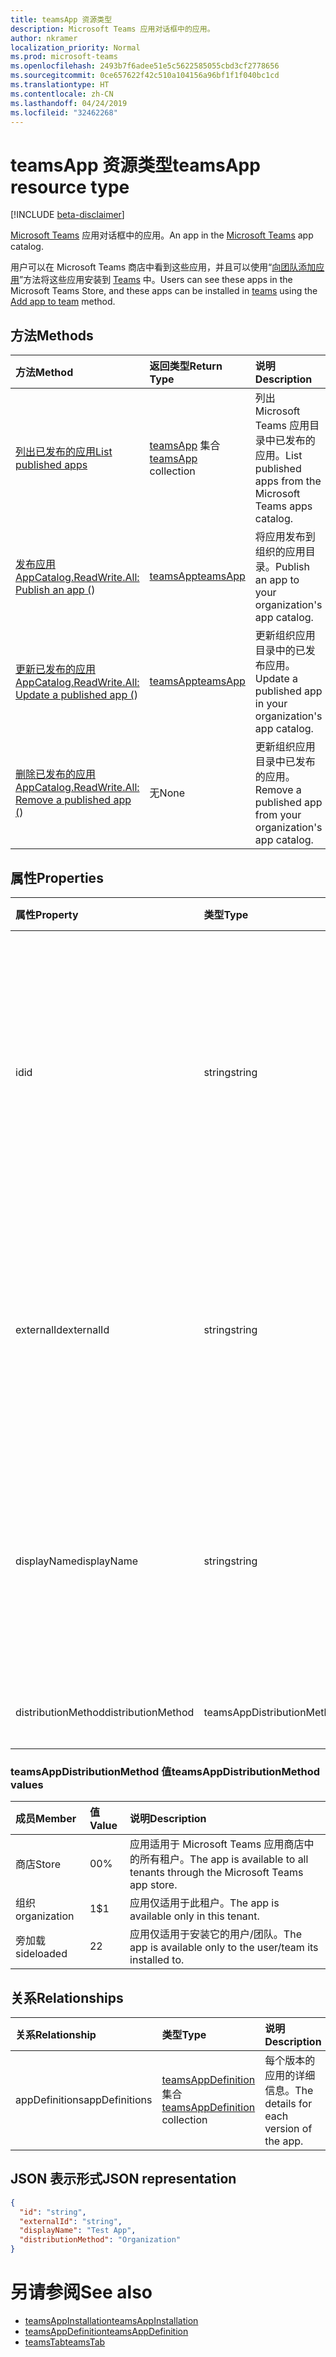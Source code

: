 ```yaml
---
title: teamsApp 资源类型
description: Microsoft Teams 应用对话框中的应用。
author: nkramer
localization_priority: Normal
ms.prod: microsoft-teams
ms.openlocfilehash: 2493b7f6adee51e5c5622585055cbd3cf2778656
ms.sourcegitcommit: 0ce657622f42c510a104156a96bf1f1f040bc1cd
ms.translationtype: HT
ms.contentlocale: zh-CN
ms.lasthandoff: 04/24/2019
ms.locfileid: "32462268"
---
```

# <a name="teamsapp-resource-type"></a><span data-ttu-id="7a73b-103">teamsApp 资源类型</span><span class="sxs-lookup"><span data-stu-id="7a73b-103">teamsApp resource type</span></span>

[!INCLUDE [beta-disclaimer](../../includes/beta-disclaimer.md)]

<span data-ttu-id="7a73b-104">[Microsoft Teams](teams-api-overview.md) 应用对话框中的应用。</span><span class="sxs-lookup"><span data-stu-id="7a73b-104">An app in the [Microsoft Teams](teams-api-overview.md) app catalog.</span></span>

<span data-ttu-id="7a73b-105">用户可以在 Microsoft Teams 商店中看到这些应用，并且可以使用“[向团队添加应用](../api/teamsappinstallation-add.md)”方法将这些应用安装到 [Teams](team.md) 中。</span><span class="sxs-lookup"><span data-stu-id="7a73b-105">Users can see these apps in the Microsoft Teams Store, and these apps can be installed in [teams](team.md) using the [Add app to team](../api/teamsappinstallation-add.md) method.</span></span>

## <a name="methods"></a><span data-ttu-id="7a73b-106">方法</span><span class="sxs-lookup"><span data-stu-id="7a73b-106">Methods</span></span>

| <span data-ttu-id="7a73b-107">方法</span><span class="sxs-lookup"><span data-stu-id="7a73b-107">Method</span></span>       | <span data-ttu-id="7a73b-108">返回类型</span><span class="sxs-lookup"><span data-stu-id="7a73b-108">Return Type</span></span>  |<span data-ttu-id="7a73b-109">说明</span><span class="sxs-lookup"><span data-stu-id="7a73b-109">Description</span></span>|
|:---------------|:--------|:----------|
|[<span data-ttu-id="7a73b-110">列出已发布的应用</span><span class="sxs-lookup"><span data-stu-id="7a73b-110">List published apps</span></span>](../api/teamsapp-list.md) | <span data-ttu-id="7a73b-111">[teamsApp](teamsapp.md) 集合</span><span class="sxs-lookup"><span data-stu-id="7a73b-111">[teamsApp](teamsapp.md) collection</span></span> | <span data-ttu-id="7a73b-112">列出 Microsoft Teams 应用目录中已发布的应用。</span><span class="sxs-lookup"><span data-stu-id="7a73b-112">List published apps from the Microsoft Teams apps catalog.</span></span>|
|<span data-ttu-id="7a73b-113">[发布应用](../api/teamsapp-publish.md)</span><span class="sxs-lookup"><span data-stu-id="7a73b-113">[AppCatalog.ReadWrite.All: Publish an app (](../api/teamsapp-publish.md))</span></span> | [<span data-ttu-id="7a73b-114">teamsApp</span><span class="sxs-lookup"><span data-stu-id="7a73b-114">teamsApp</span></span>](teamsapp.md) | <span data-ttu-id="7a73b-115">将应用发布到组织的应用目录。</span><span class="sxs-lookup"><span data-stu-id="7a73b-115">Publish an app to your organization's app catalog.</span></span>|
|<span data-ttu-id="7a73b-116">[更新已发布的应用](../api/teamsapp-update.md)</span><span class="sxs-lookup"><span data-stu-id="7a73b-116">[AppCatalog.ReadWrite.All: Update a published app (](../api/teamsapp-update.md))</span></span> | [<span data-ttu-id="7a73b-117">teamsApp</span><span class="sxs-lookup"><span data-stu-id="7a73b-117">teamsApp</span></span>](teamsapp.md) | <span data-ttu-id="7a73b-118">更新组织应用目录中的已发布应用。</span><span class="sxs-lookup"><span data-stu-id="7a73b-118">Update a published app in your organization's app catalog.</span></span>|
|<span data-ttu-id="7a73b-119">[删除已发布的应用](../api/teamsapp-delete.md)</span><span class="sxs-lookup"><span data-stu-id="7a73b-119">[AppCatalog.ReadWrite.All: Remove a published app (](../api/teamsapp-delete.md))</span></span> | <span data-ttu-id="7a73b-120">无</span><span class="sxs-lookup"><span data-stu-id="7a73b-120">None</span></span> | <span data-ttu-id="7a73b-121">更新组织应用目录中已发布的应用。</span><span class="sxs-lookup"><span data-stu-id="7a73b-121">Remove a published app from your organization's app catalog.</span></span>|

## <a name="properties"></a><span data-ttu-id="7a73b-122">属性</span><span class="sxs-lookup"><span data-stu-id="7a73b-122">Properties</span></span>

| <span data-ttu-id="7a73b-123">属性</span><span class="sxs-lookup"><span data-stu-id="7a73b-123">Property</span></span>            | <span data-ttu-id="7a73b-124">类型</span><span class="sxs-lookup"><span data-stu-id="7a73b-124">Type</span></span>     | <span data-ttu-id="7a73b-125">说明</span><span class="sxs-lookup"><span data-stu-id="7a73b-125">Description</span></span> |
|:------------------- |:-------- |:----------- |
| <span data-ttu-id="7a73b-126">id</span><span class="sxs-lookup"><span data-stu-id="7a73b-126">id</span></span>                  | <span data-ttu-id="7a73b-127">string</span><span class="sxs-lookup"><span data-stu-id="7a73b-127">string</span></span>   | <span data-ttu-id="7a73b-128">目录应用生成的应用 ID（不同于开发人员在 [Microsoft Teams 应用压缩包](https://docs.microsoft.com/zh-CN/microsoftteams/platform/concepts/apps/apps-package)中提供的 ID）。</span><span class="sxs-lookup"><span data-stu-id="7a73b-128">The catalog app's generated app ID (different from the developer-provided ID in the [Microsoft Teams zip app package](https://docs.microsoft.com/zh-CN/microsoftteams/platform/concepts/apps/apps-package).</span></span> |
| <span data-ttu-id="7a73b-129">externalId</span><span class="sxs-lookup"><span data-stu-id="7a73b-129">externalId</span></span>          | <span data-ttu-id="7a73b-130">string</span><span class="sxs-lookup"><span data-stu-id="7a73b-130">string</span></span>   | <span data-ttu-id="7a73b-131">应用开发人员在 [Microsoft Teams 应用压缩包](https://docs.microsoft.com/zh-CN/microsoftteams/platform/concepts/apps/apps-package)中提供的目录 ID。</span><span class="sxs-lookup"><span data-stu-id="7a73b-131">The ID of the catalog provided by the app developer in the [Microsoft Teams zip app package](https://docs.microsoft.com/zh-CN/microsoftteams/platform/concepts/apps/apps-package).</span></span> |
| <span data-ttu-id="7a73b-132">displayName</span><span class="sxs-lookup"><span data-stu-id="7a73b-132">displayName</span></span>                | <span data-ttu-id="7a73b-133">string</span><span class="sxs-lookup"><span data-stu-id="7a73b-133">string</span></span>   | <span data-ttu-id="7a73b-134">应用开发人员在 [Microsoft Teams 应用压缩包](https://docs.microsoft.com/zh-CN/microsoftteams/platform/concepts/apps/apps-package)中提供的目录名称。</span><span class="sxs-lookup"><span data-stu-id="7a73b-134">The name of the catalog app provided by the app developer in the [Microsoft Teams zip app package](https://docs.microsoft.com/zh-CN/microsoftteams/platform/concepts/apps/apps-package).</span></span> |
| <span data-ttu-id="7a73b-135">distributionMethod</span><span class="sxs-lookup"><span data-stu-id="7a73b-135">distributionMethod</span></span>  | <span data-ttu-id="7a73b-136">teamsAppDistributionMethod</span><span class="sxs-lookup"><span data-stu-id="7a73b-136">teamsAppDistributionMethod</span></span>     | <span data-ttu-id="7a73b-137">应用的分配方法。</span><span class="sxs-lookup"><span data-stu-id="7a73b-137">The method of distribution for the app.</span></span> |

### <a name="teamsappdistributionmethod-values"></a><span data-ttu-id="7a73b-138">teamsAppDistributionMethod 值</span><span class="sxs-lookup"><span data-stu-id="7a73b-138">teamsAppDistributionMethod values</span></span>

|<span data-ttu-id="7a73b-139">成员</span><span class="sxs-lookup"><span data-stu-id="7a73b-139">Member</span></span>|<span data-ttu-id="7a73b-140">值</span><span class="sxs-lookup"><span data-stu-id="7a73b-140">Value</span></span>|<span data-ttu-id="7a73b-141">说明</span><span class="sxs-lookup"><span data-stu-id="7a73b-141">Description</span></span>|
|:---|:---|:---|
|<span data-ttu-id="7a73b-142">商店</span><span class="sxs-lookup"><span data-stu-id="7a73b-142">Store</span></span>|<span data-ttu-id="7a73b-143">0</span><span class="sxs-lookup"><span data-stu-id="7a73b-143">0%</span></span>| <span data-ttu-id="7a73b-144">应用适用于 Microsoft Teams 应用商店中的所有租户。</span><span class="sxs-lookup"><span data-stu-id="7a73b-144">The app is available to all tenants through the Microsoft Teams app store.</span></span>|
|<span data-ttu-id="7a73b-145">组织</span><span class="sxs-lookup"><span data-stu-id="7a73b-145">organization</span></span>|<span data-ttu-id="7a73b-146">1</span><span class="sxs-lookup"><span data-stu-id="7a73b-146">$1</span></span>|<span data-ttu-id="7a73b-147">应用仅适用于此租户。</span><span class="sxs-lookup"><span data-stu-id="7a73b-147">The app is available only in this tenant.</span></span>|
|<span data-ttu-id="7a73b-148">旁加载</span><span class="sxs-lookup"><span data-stu-id="7a73b-148">sideloaded</span></span>|<span data-ttu-id="7a73b-149">2</span><span class="sxs-lookup"><span data-stu-id="7a73b-149">2</span></span>|<span data-ttu-id="7a73b-150">应用仅适用于安装它的用户/团队。</span><span class="sxs-lookup"><span data-stu-id="7a73b-150">The app is available only to the user/team its installed to.</span></span>|

## <a name="relationships"></a><span data-ttu-id="7a73b-151">关系</span><span class="sxs-lookup"><span data-stu-id="7a73b-151">Relationships</span></span>

| <span data-ttu-id="7a73b-152">关系</span><span class="sxs-lookup"><span data-stu-id="7a73b-152">Relationship</span></span> | <span data-ttu-id="7a73b-153">类型</span><span class="sxs-lookup"><span data-stu-id="7a73b-153">Type</span></span>   | <span data-ttu-id="7a73b-154">说明</span><span class="sxs-lookup"><span data-stu-id="7a73b-154">Description</span></span> |
|:---------------|:--------|:----------|
|<span data-ttu-id="7a73b-155">appDefinitions</span><span class="sxs-lookup"><span data-stu-id="7a73b-155">appDefinitions</span></span>|<span data-ttu-id="7a73b-156">[teamsAppDefinition](teamsappdefinition.md) 集合</span><span class="sxs-lookup"><span data-stu-id="7a73b-156">[teamsAppDefinition](teamsappdefinition.md) collection</span></span>| <span data-ttu-id="7a73b-157">每个版本的应用的详细信息。</span><span class="sxs-lookup"><span data-stu-id="7a73b-157">The details for each version of the app.</span></span> |

## <a name="json-representation"></a><span data-ttu-id="7a73b-158">JSON 表示形式</span><span class="sxs-lookup"><span data-stu-id="7a73b-158">JSON representation</span></span>

<!-- {
  "blockType": "resource",
  "@odata.type": "microsoft.graph.teamsApp",
  "baseType": "microsoft.graph.entity"
}-->

```json
{
  "id": "string",
  "externalId": "string",
  "displayName": "Test App",
  "distributionMethod": "Organization"
}
```

# <a name="see-also"></a><span data-ttu-id="7a73b-159">另请参阅</span><span class="sxs-lookup"><span data-stu-id="7a73b-159">See also</span></span>

- [<span data-ttu-id="7a73b-160">teamsAppInstallation</span><span class="sxs-lookup"><span data-stu-id="7a73b-160">teamsAppInstallation</span></span>](teamsappinstallation.md)
- [<span data-ttu-id="7a73b-161">teamsAppDefinition</span><span class="sxs-lookup"><span data-stu-id="7a73b-161">teamsAppDefinition</span></span>](teamsappdefinition.md)
- [<span data-ttu-id="7a73b-162">teamsTab</span><span class="sxs-lookup"><span data-stu-id="7a73b-162">teamsTab</span></span>](../resources/teamstab.md)

<!-- uuid: 8fcb5dbc-d5aa-4681-8e31-b001d5168d79
2015-10-25 14:57:30 UTC -->
<!--
{
  "type": "#page.annotation",
  "description": "teamsApp resource",
  "keywords": "",
  "section": "documentation",
  "tocPath": "",
  "suppressions": []
}
-->

